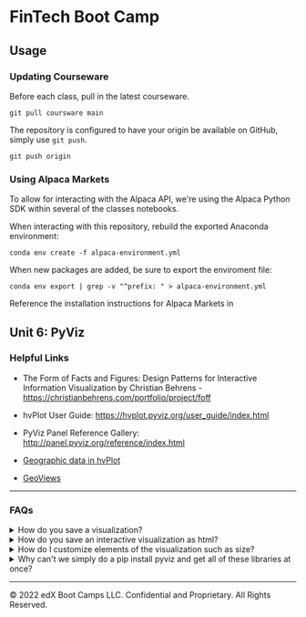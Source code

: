 # FinTech Boot Camp
## Usage
### Updating Courseware
Before each class, pull in the latest courseware.
```
git pull coursware main
```

The repository is configured to have your origin be available on GitHub,
simply use `git push`.
```
git push origin
```

### Using Alpaca Markets
To allow for interacting with the Alpaca API, we're using the Alpaca Python SDK
within several of the classes notebooks.

When interacting with this repository, rebuild the exported Anaconda 
environment:
```
conda env create -f alpaca-environment.yml
```

When new packages are added, be sure to export the enviroment file:
```
conda env export | grep -v "^prefix: " > alpaca-environment.yml
```

Reference the installation instructions for Alpaca Markets in

## Unit 6: PyViz
### Helpful Links

* The Form of Facts and Figures: Design Patterns for Interactive Information Visualization by Christian Behrens - https://christianbehrens.com/portfolio/project/foff

* hvPlot User Guide: https://hvplot.pyviz.org/user_guide/index.html

* PyViz Panel Reference Gallery: http://panel.pyviz.org/reference/index.html

* [Geographic data in hvPlot](https://hvplot.holoviz.org/user_guide/Geographic_Data.html)

* [GeoViews](https://geoviews.org/)

- - -

### FAQs

<details><summary>How do you save a visualization?</summary>

Each module of Pyviz has its own method for saving the visualization:

* Visualizations that utilize Panda's `plot` functionality (Matplotlib backend) can be saved with the `plt.savefig()` function and supplying a file name as a parameter. For more information on this function, check out the [documentation](https://matplotlib.org/3.3.3/api/_as_gen/matplotlib.pyplot.savefig.html). 

* Hvplot visualizations can be saved by clicking the disk icon next to the visualization:

![hvplot_save.png](Images/hvplot_save.png)

</details>


<details><summary>How do you save an interactive visualization as html?</summary>

The following code will produce an html page of the interactivate visualization saved with all of its functionality:

* Interactive hvPlot visualizations can be saved by storing the plot in a variable, running the `hvplot.save` function, and supplying the plot and a file name as parameters. An example can be seen below:

    ```python
    plot = sale_prices_by_year.hvplot.bar(x='saleDate', y='saleAmt')
    hvplot.save(plot, 'test.html')
    ```

</details>


<details><summary>How do I customize elements of the visualization such as size?</summary>

Each module of Pyviz has its own method for adjusting the size of the visualization:

* Changing the size of visualizations that utilize Panda's `plot` function (Matplotlib backend) can be done by adding the `figsize` parameter. This parameter accepts a tuple value for the size. The first value in the tuple is the width, the second is the height. For more information on this parameter, check out the `plot` function's [documentation](https://pandas.pydata.org/pandas-docs/stable/reference/api/pandas.DataFrame.plot.html). 

* Changing the size of hvPlot visualizations can be done by adding the `width` and/or `height` parameters. These parameters accept an integer value representive of the number of pixels to use for the width and/or height. For more information on this parameter, check out the hvPlot *Customization* [documentation](https://hvplot.holoviz.org/user_guide/Customization.html).

* Just as size can be customized, there are a multitude of other customization options that be incorporated by using the customization parameters included with the module. Again, those parameters can be found in the documentation:

    * [Pandas `plot` function (Matplotlib backend):](https://pandas.pydata.org/pandas-docs/stable/reference/api/pandas.DataFrame.plot.html).

    * [hvPlot *Customization* documentation](https://hvplot.holoviz.org/user_guide/Customization.html). 
    


</details>

<details><summary>Why can't we simply do a pip install pyviz and get all of these libraries at once?</summary>

Pyviz is a group of multiple open source Python visualization libraries and tools. It would be great if they could all be installed with just a simple pip install, however the Pyviz modules are actually separate modules that are used together. These modules require multiple different dependencies - in some cases different versions of the same dependency. Additionally, being able to properly display the resulting visualizations in Jupyter Lab requires even further installations. Because of all of this, it is tricky to pack it all into one over-arcing install command. 

To get Pyviz properly installed on your machine, check out the [Pyviz Installation Guide](PyVizInstallationGuide.md).

 

</details>



---

© 2022 edX Boot Camps LLC. Confidential and Proprietary. All Rights Reserved.
